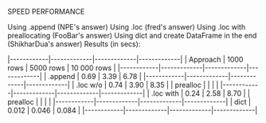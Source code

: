 SPEED PERFORMANCE

Using .append (NPE's answer)
Using .loc (fred's answer)
Using .loc with preallocating (FooBar's answer)
Using dict and create DataFrame in the end (ShikharDua's answer)
Results (in secs):

|------------|-------------|-------------|-------------|
|  Approach  |  1000 rows  |  5000 rows  | 10 000 rows |
|------------|-------------|-------------|-------------|
| .append    |    0.69     |    3.39     |    6.78     |
|------------|-------------|-------------|-------------|
| .loc w/o   |    0.74     |    3.90     |    8.35     |
| prealloc   |             |             |             |
|------------|-------------|-------------|-------------|
| .loc with  |    0.24     |    2.58     |    8.70     |
| prealloc   |             |             |             |
|------------|-------------|-------------|-------------|
|  dict      |    0.012    |   0.046     |   0.084     |
|------------|-------------|-------------|-------------|
